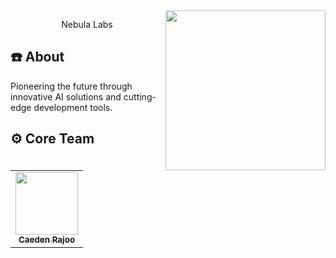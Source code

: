 <img width="256" align="right" src="https://media.discordapp.net/attachments/1183838101030834416/1339681428144787476/IMG_0179.jpg?ex=67b2e6ce&is=67b1954e&hm=91cf1c12b2b0307cc3bef08eb8135989f54f885475903428d588fa30f85055b3&=&format=webp&width=1478&height=985"/>

<p align="center">Nebula Labs</p>
<h2>☎️ About</h2>
<p>Pioneering the future through innovative AI solutions and cutting-edge development tools.</p></p>
<h2 width="100%">⚙️ Core Team</h2>
<table>
  <tr>
     <td align="center"><a href="https://github.com/caedencode">
        <img src="https://github.com/caedencode?size=100" width="100px;" alt=""/>
        <br />
        <sub><b>Caeden Rajoo</b></sub></a><br />
  </tr>
</table>

